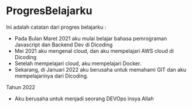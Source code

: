 # ProgresBelajarku
Ini adalah catatan dari progres belajarku :

- Pada Bulan Maret 2021 aku mulai belajar bahasa pemrograman Javascript dan Backend Dev di Dicoding
- Mei 2021 aku mengenal cloud, dan aku mempelajari AWS cloud di Dicoding
- Setelah mempelajari cloud, aku mempelajari Docker.
- Sekarang, di Januari 2022 aku berusaha untuk memahami GIT dan aku mempelajarinya dari Dicoding.

Tahun 2022

* Aku berusaha untuk menjadi seorang DEVOps insya Allah
